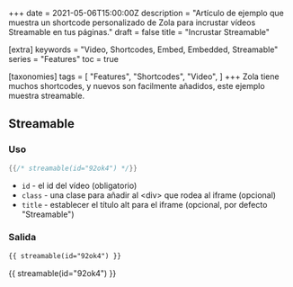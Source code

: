 +++
date = 2021-05-06T15:00:00Z
description = "Artículo de ejemplo que muestra un shortcode personalizado de Zola para incrustar vídeos Streamable en tus páginas."
draft = false
title = "Incrustar Streamable"

[extra]
keywords = "Video, Shortcodes, Embed, Embedded, Streamable"
series = "Features"
toc = true

[taxonomies]
tags = [
    "Features",
    "Shortcodes",
    "Video",
]
+++
Zola tiene muchos shortcodes, y nuevos son facilmente añadidos, este ejemplo muestra streamable.

<!-- more -->

## Streamable

### Uso

```rs
{{/* streamable(id="92ok4") */}}
```

- `id` - el id del vídeo (obligatorio)
- `class` - una clase para añadir al &lt;div&gt; que rodea al iframe (opcional)
- `title` - establecer el título alt para el iframe (opcional, por defecto "Streamable")

### Salida

```html
{{ streamable(id="92ok4") }}
```

{{ streamable(id="92ok4") }}
